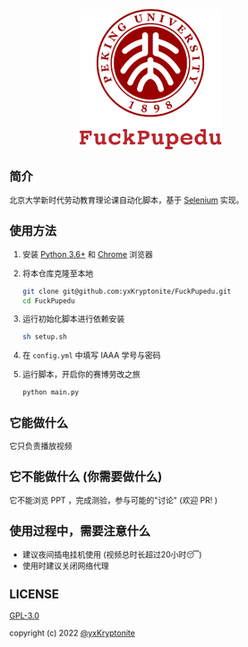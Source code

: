 <div align=center><img src="assets/icon-transparent.png" height=250></div>

## 简介

北京大学新时代劳动教育理论课自动化脚本，基于 [Selenium](https://www.selenium.dev/) 实现。

## 使用方法

1. 安装 [Python 3.6+](https://www.python.org/downloads/) 和 [Chrome](https://www.google.cn/intl/zh-CN/chrome/) 浏览器
2. 将本仓库克隆至本地
   
    ```bash
    git clone git@github.com:yxKryptonite/FuckPupedu.git
    cd FuckPupedu
    ```

3. 运行初始化脚本进行依赖安装
   
    ```bash
    sh setup.sh
    ```

4. 在 `config.yml` 中填写 IAAA 学号与密码
5. 运行脚本，开启你的赛博劳改之旅

    ```bash
    python main.py
    ```

## 它能做什么

它只负责播放视频

## 它不能做什么 (你需要做什么)

它不能浏览 PPT ，完成测验，参与可能的"讨论" (欢迎 PR! )

## 使用过程中，需要注意什么

- 建议夜间插电挂机使用 (视频总时长超过20小时😴)
- 使用时建议关闭网络代理

## LICENSE

[GPL-3.0](https://github.com/yxKryptonite/FuckPupedu/blob/master/LICENSE)

copyright (c) 2022 [@yxKryptonite](https://github.com/yxKryptonite)